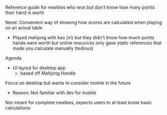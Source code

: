 Reference guide for newbies who won but don't know how many points their hand is worth

Need: Convenient way of showing how scores are calculated when playing on an actual table
- Played mahjong with kao (irl) but they didn't know how much points hands were worth but online resources only gave static references that made you calculate manually (tedious)

Agenda
- UI layout for desktop app
  - based off Mahjong Handle
  
Focus on desktop but wants to consider mobile in the future
- Reason: Not familiar with dev for mobile

Not meant for complete newbies, expects users to at least know basic calculations
